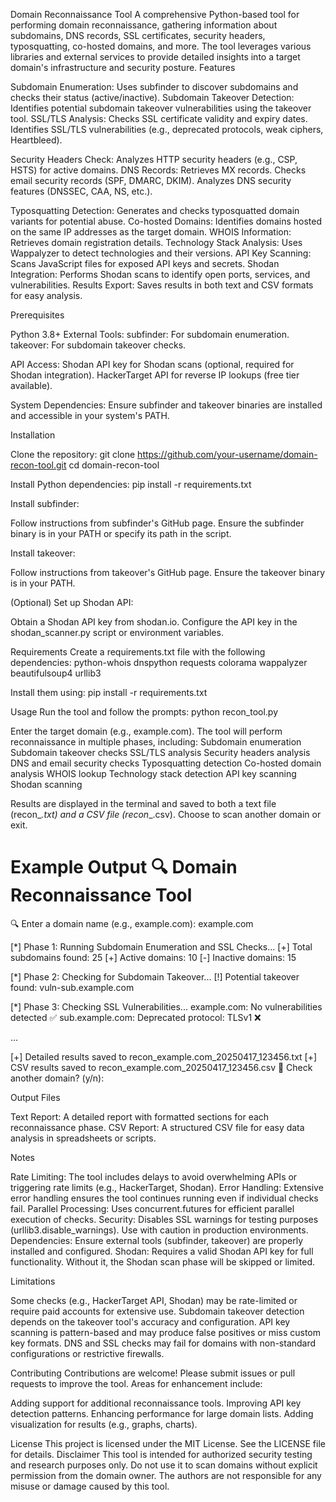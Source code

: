 Domain Reconnaissance Tool
A comprehensive Python-based tool for performing domain reconnaissance, gathering information about subdomains, DNS records, SSL certificates, security headers, typosquatting, co-hosted domains, and more. The tool leverages various libraries and external services to provide detailed insights into a target domain's infrastructure and security posture.
Features

Subdomain Enumeration: Uses subfinder to discover subdomains and checks their status (active/inactive).
Subdomain Takeover Detection: Identifies potential subdomain takeover vulnerabilities using the takeover tool.
SSL/TLS Analysis:
Checks SSL certificate validity and expiry dates.
Identifies SSL/TLS vulnerabilities (e.g., deprecated protocols, weak ciphers, Heartbleed).


Security Headers Check: Analyzes HTTP security headers (e.g., CSP, HSTS) for active domains.
DNS Records:
Retrieves MX records.
Checks email security records (SPF, DMARC, DKIM).
Analyzes DNS security features (DNSSEC, CAA, NS, etc.).


Typosquatting Detection: Generates and checks typosquatted domain variants for potential abuse.
Co-hosted Domains: Identifies domains hosted on the same IP addresses as the target domain.
WHOIS Information: Retrieves domain registration details.
Technology Stack Analysis: Uses Wappalyzer to detect technologies and their versions.
API Key Scanning: Scans JavaScript files for exposed API keys and secrets.
Shodan Integration: Performs Shodan scans to identify open ports, services, and vulnerabilities.
Results Export: Saves results in both text and CSV formats for easy analysis.

Prerequisites

Python 3.8+
External Tools:
subfinder: For subdomain enumeration.
takeover: For subdomain takeover checks.


API Access:
Shodan API key for Shodan scans (optional, required for Shodan integration).
HackerTarget API for reverse IP lookups (free tier available).


System Dependencies:
Ensure subfinder and takeover binaries are installed and accessible in your system's PATH.



Installation

Clone the repository:
git clone https://github.com/your-username/domain-recon-tool.git
cd domain-recon-tool


Install Python dependencies:
pip install -r requirements.txt


Install subfinder:

Follow instructions from subfinder's GitHub page.
Ensure the subfinder binary is in your PATH or specify its path in the script.


Install takeover:

Follow instructions from takeover's GitHub page.
Ensure the takeover binary is in your PATH.


(Optional) Set up Shodan API:

Obtain a Shodan API key from shodan.io.
Configure the API key in the shodan_scanner.py script or environment variables.



Requirements
Create a requirements.txt file with the following dependencies:
python-whois
dnspython
requests
colorama
wappalyzer
beautifulsoup4
urllib3

Install them using:
pip install -r requirements.txt

Usage
Run the tool and follow the prompts:
python recon_tool.py


Enter the target domain (e.g., example.com).
The tool will perform reconnaissance in multiple phases, including:
Subdomain enumeration
Subdomain takeover checks
SSL/TLS analysis
Security headers analysis
DNS and email security checks
Typosquatting detection
Co-hosted domain analysis
WHOIS lookup
Technology stack detection
API key scanning
Shodan scanning


Results are displayed in the terminal and saved to both a text file (recon_<domain>_<timestamp>.txt) and a CSV file (recon_<domain>_<timestamp>.csv).
Choose to scan another domain or exit.

Example Output
🔍 Domain Reconnaissance Tool
========================================
🔍 Enter a domain name (e.g., example.com): example.com

[*] Phase 1: Running Subdomain Enumeration and SSL Checks...
[+] Total subdomains found: 25
[+] Active domains: 10
[-] Inactive domains: 15

[*] Phase 2: Checking for Subdomain Takeover...
[!] Potential takeover found: vuln-sub.example.com

[*] Phase 3: Checking SSL Vulnerabilities...
example.com: No vulnerabilities detected ✅
sub.example.com: Deprecated protocol: TLSv1 ❌

...

[+] Detailed results saved to recon_example.com_20250417_123456.txt
[+] CSV results saved to recon_example.com_20250417_123456.csv
🔁 Check another domain? (y/n):

Output Files

Text Report: A detailed report with formatted sections for each reconnaissance phase.
CSV Report: A structured CSV file for easy data analysis in spreadsheets or scripts.

Notes

Rate Limiting: The tool includes delays to avoid overwhelming APIs or triggering rate limits (e.g., HackerTarget, Shodan).
Error Handling: Extensive error handling ensures the tool continues running even if individual checks fail.
Parallel Processing: Uses concurrent.futures for efficient parallel execution of checks.
Security: Disables SSL warnings for testing purposes (urllib3.disable_warnings). Use with caution in production environments.
Dependencies: Ensure external tools (subfinder, takeover) are properly installed and configured.
Shodan: Requires a valid Shodan API key for full functionality. Without it, the Shodan scan phase will be skipped or limited.

Limitations

Some checks (e.g., HackerTarget API, Shodan) may be rate-limited or require paid accounts for extensive use.
Subdomain takeover detection depends on the takeover tool's accuracy and configuration.
API key scanning is pattern-based and may produce false positives or miss custom key formats.
DNS and SSL checks may fail for domains with non-standard configurations or restrictive firewalls.

Contributing
Contributions are welcome! Please submit issues or pull requests to improve the tool. Areas for enhancement include:

Adding support for additional reconnaissance tools.
Improving API key detection patterns.
Enhancing performance for large domain lists.
Adding visualization for results (e.g., graphs, charts).

License
This project is licensed under the MIT License. See the LICENSE file for details.
Disclaimer
This tool is intended for authorized security testing and research purposes only. Do not use it to scan domains without explicit permission from the domain owner. The authors are not responsible for any misuse or damage caused by this tool.
